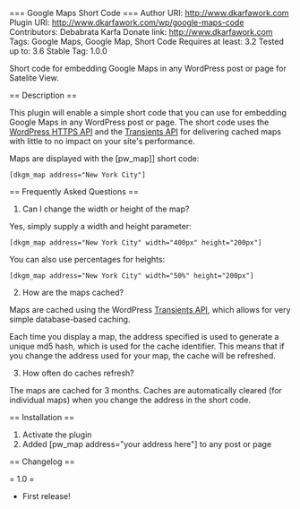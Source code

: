=== Google Maps Short Code ===
Author URI: http://www.dkarfawork.com
Plugin URI: http://www.dkarfawork.com/wp/google-maps-code
Contributors: Debabrata Karfa
Donate link: http://www.dkarfawork.com
Tags: Google Maps, Google Map, Short Code
Requires at least: 3.2
Tested up to: 3.6
Stable Tag: 1.0.0


Short code for embedding Google Maps in any WordPress post or page for Satelite View.

== Description ==

This plugin will enable a simple short code that you can use for embedding Google Maps in any WordPress post or page. The short code uses the [WordPress HTTPS API](http://codex.wordpress.org/HTTP_API) and the [Transients API](http://codex.wordpress.org/Transients_API) for delivering cached maps with little to no impact on your site's performance.

Maps are displayed with the [pw_map]] short code:

`[dkgm_map address="New York City"]`

== Frequently Asked Questions ==

1. Can I change the width or height of the map?

Yes, simply supply a width and height parameter:

`[dkgm_map address="New York City" width="400px" height="200px"]`

You can also use percentages for heights:

`[dkgm_map address="New York City" width="50%" height="200px"]`

2. How are the maps cached?

Maps are cached using the WordPress [Transients API](http://codex.wordpress.org/Transients_API), which allows for very simple database-based caching.

Each time you display a map, the address specified is used to generate a unique md5 hash, which is used for the cache identifier. This means that if you change the address used for your map, the cache will be refreshed.

3. How often do caches refresh?

The maps are cached for 3 months. Caches are automatically cleared (for individual maps) when you change the address in the short code.

== Installation ==

1. Activate the plugin
2. Added [pw_map address="your address here"] to any post or page

== Changelog ==

= 1.0 =

* First release!
